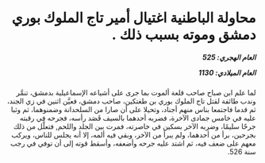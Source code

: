 <h1 dir="rtl">محاولة الباطنية اغتيال أمير تاج الملوك بوري دمشق وموته بسبب ذلك .</h1>

<h5 dir="rtl">العام الهجري:  525

العام الميلادي: 1130

</h5>

<p dir="rtl">لما علم ابن صباح صاحب قلعة ألموت بما جرى على أشياعه الإسماعيلية بدمشق، تنمَّر وندب طائفة لقتل تاج الملوك بوري بن طغتكين، صاحب دمشق، فعيَّن اثنين في زي الجند، ثم قدما فاجتمعا بناس منهم أجناد، وتحيلا على أن صارا من السلحدانة وضمنوهما، ثم وثبا عليه في خامس جمادى الآخرة، فضربه أحدهما بالسيف قَصَد رأسه، فجرحه في رقبته جرحًا سليمًا، وضربه الآخر بسكين في خاصرته، فمرت بين الجلد واللحم, فتعلَّل من ذلك بجرحين، برأ من أحدهما، ولم يبرأ من الآخر، وبقي فيه ألمه، إلا أنه يجلس للناس، ويركب معهم على ضعف فيه، ثم اشتد عليه جرحه وأضعفه، وأسقط قوته إلى أن توفي في رجب سنة 526.</p></br>
